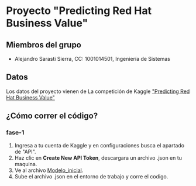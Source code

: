 # Proyecto "Predicting Red Hat Business Value"
## Miembros del grupo
- Alejandro Sarasti Sierra, CC: 1001014501, Ingeniería de Sistemas
  
## Datos  
Los datos del proyecto vienen de La competición de Kaggle ["Predicting Red Hat Business Value"](https://www.kaggle.com/competitions/predicting-red-hat-business-value/overview)

## ¿Cómo correr el código?

### fase-1

1. Ingresa a tu cuenta de Kaggle y en configuraciones busca el apartado de "API".
2. Haz clic en **Create New API Token**, descargara un archivo .json en tu maquina.
3. Ve al archivo [Modelo_inicial](https://github.com/sarasti2/AI_UdeA_2024-1/tree/main/fase-1/Modelo_inicial.ipynb).
4. Sube el archivo .json en el entorno de trabajo y corre el codigo.
